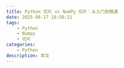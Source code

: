 ```yaml
---
title: Python 切片 vs NumPy 切片：从入门到精通
date: 2025-08-17 18:58:21
tags:
    - Python
    - Numpy
    - 切片
categories:
    - Python
description: 本文
---
```

